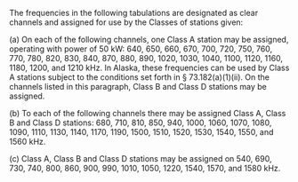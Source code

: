The frequencies in the following tabulations are designated as clear channels and assigned for use by the Classes of stations given:

(a) On each of the following channels, one Class A station may be assigned, operating with power of 50 kW: 640, 650, 660, 670, 700, 720, 750, 760, 770, 780, 820, 830, 840, 870, 880, 890, 1020, 1030, 1040, 1100, 1120, 1160, 1180, 1200, and 1210 kHz. In Alaska, these frequencies can be used by Class A stations subject to the conditions set forth in § 73.182(a)(1)(ii). On the channels listed in this paragraph, Class B and Class D stations may be assigned.

(b) To each of the following channels there may be assigned Class A, Class B and Class D stations: 680, 710, 810, 850, 940, 1000, 1060, 1070, 1080, 1090, 1110, 1130, 1140, 1170, 1190, 1500, 1510, 1520, 1530, 1540, 1550, and 1560 kHz.
              

(c) Class A, Class B and Class D stations may be assigned on 540, 690, 730, 740, 800, 860, 900, 990, 1010, 1050, 1220, 1540, 1570, and 1580 kHz.

